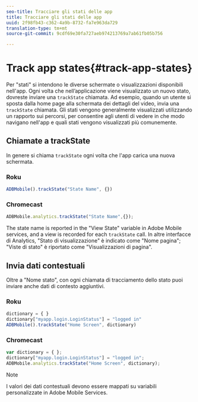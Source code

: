 ```yaml
---
seo-title: Tracciare gli stati delle app
title: Tracciare gli stati delle app
uuid: 2f98fb43-c362-4a9b-8732-fa7e963da729
translation-type: tm+mt
source-git-commit: 9cdf69e30fa727aeb974213769a7ab61fb05b756

---
```



# Track app states{#track-app-states}

Per "stati" si intendono le diverse schermate o visualizzazioni disponibili nell'app. Ogni volta che nell’applicazione viene visualizzato un nuovo stato, dovreste inviare una `trackState` chiamata. Ad esempio, quando un utente si sposta dalla home page alla schermata dei dettagli del video, invia una `trackState` chiamata. Gli stati vengono generalmente visualizzati utilizzando un rapporto sui percorsi, per consentire agli utenti di vedere in che modo navigano nell'app e quali stati vengono visualizzati più comunemente.

## Chiamate a trackState

In genere si chiama `trackState` ogni volta che l'app carica una nuova schermata.

### Roku

```js
ADBMobile().trackState("State Name", {})
```

### Chromecast

```js
ADBMobile.analytics.trackState("State Name",{});
```

The state name is reported in the "View State" variable in Adobe Mobile services, and a view is recorded for each `trackState` call. In altre interfacce di Analytics, "Stato di visualizzazione" è indicato come "Nome pagina"; "Viste di stato" è riportato come "Visualizzazioni di pagina".

## Invia dati contestuali

Oltre a "Nome stato", con ogni chiamata di tracciamento dello stato puoi inviare anche dati di contesto aggiuntivi.

### Roku

```js
dictionary = { } 
dictionary["myapp.login.LoginStatus"] = "logged in"  
ADBMobile().trackState("Home Screen", dictionary)
```

### Chromecast

```js
var dictionary = { }; 
dictionary["myapp.login.LoginStatus"] = "logged in"; 
ADBMobile.analytics.trackState("Home Screen", dictionary); 
```

>[!NOTE]
>
>I valori dei dati contestuali devono essere mappati su variabili personalizzate in Adobe Mobile Services.

